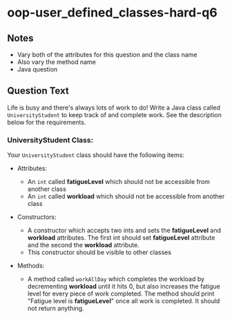 # oop-user_defined_classes-hard-q6

## Notes

- Vary both of the attributes for this question and the class name
- Also vary the method name
- Java question

## Question Text

Life is busy and there's always lots of work to do! Write a Java class called `UniversityStudent` to keep track of and
complete work. See the description below for the requirements.

### UniversityStudent Class:

Your `UniversityStudent` class should have the following items:

- Attributes:
    - An `int` called **fatigueLevel** which should not be accessible from another class
    - An `int` called **workload** which should not be accessible from another class

- Constructors:
    - A constructor which accepts two ints and sets the **fatigueLevel** and **workload** attributes. The first int 
      should set **fatigueLevel** attribute and the second the **workload** attribute.
    - This constructor should be visible to other classes

- Methods:
    - A method called `workAllDay` which completes the workload by decrementing **workload** until it hits 0, but also 
      increases the fatigue level for every piece of work completed. The method should print "Fatigue level is 
      **fatigueLevel**" once all work is completed. It should not return anything. 